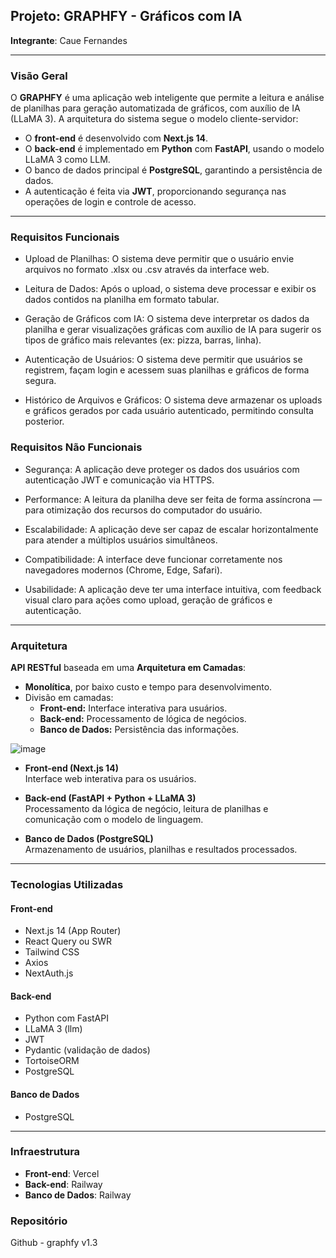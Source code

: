## Projeto: GRAPHFY - Gráficos com IA
**Integrante**: Caue Fernandes

---

### Visão Geral
O **GRAPHFY** é uma aplicação web inteligente que permite a leitura e análise de planilhas para geração automatizada de gráficos, com auxílio de IA (LLaMA 3). A arquitetura do sistema segue o modelo cliente-servidor:

- O **front-end** é desenvolvido com **Next.js 14**.
- O **back-end** é implementado em **Python** com **FastAPI**, usando o modelo LLaMA 3 como LLM.
- O banco de dados principal é **PostgreSQL**, garantindo a persistência de dados.
- A autenticação é feita via **JWT**, proporcionando segurança nas operações de login e controle de acesso.

---

### Requisitos Funcionais

- Upload de Planilhas: O sistema deve permitir que o usuário envie arquivos no formato .xlsx ou .csv através da interface web.

- Leitura de Dados: Após o upload, o sistema deve processar e exibir os dados contidos na planilha em formato tabular.

- Geração de Gráficos com IA: O sistema deve interpretar os dados da planilha e gerar visualizações gráficas com auxílio de IA para sugerir os tipos de gráfico mais relevantes (ex: pizza, barras, linha).

- Autenticação de Usuários: O sistema deve permitir que usuários se registrem, façam login e acessem suas planilhas e gráficos de forma segura.

- Histórico de Arquivos e Gráficos: O sistema deve armazenar os uploads e gráficos gerados por cada usuário autenticado, permitindo consulta posterior.

### Requisitos Não Funcionais
- Segurança: A aplicação deve proteger os dados dos usuários com autenticação JWT e comunicação via HTTPS.

- Performance: A leitura da planilha deve ser feita de forma assíncrona — para otimização dos recursos do computador do usuário.

- Escalabilidade: A aplicação deve ser capaz de escalar horizontalmente para atender a múltiplos usuários simultâneos.

- Compatibilidade: A interface deve funcionar corretamente nos navegadores modernos (Chrome, Edge, Safari).

- Usabilidade: A aplicação deve ter uma interface intuitiva, com feedback visual claro para ações como upload, geração de gráficos e autenticação.
---

### Arquitetura
**API RESTful** baseada em uma **Arquitetura em Camadas**:

- **Monolítica**, por baixo custo e tempo para desenvolvimento.
- Divisão em camadas:
  - **Front-end:** Interface interativa para usuários.
  - **Back-end:** Processamento de lógica de negócios.
  - **Banco de Dados:** Persistência das informações.

![image](https://github.com/user-attachments/assets/ea1bc5d0-935e-421a-86e9-3a4034f7ce4a)



- **Front-end (Next.js 14)**  
  Interface web interativa para os usuários.

- **Back-end (FastAPI + Python + LLaMA 3)**  
  Processamento da lógica de negócio, leitura de planilhas e comunicação com o modelo de linguagem.

- **Banco de Dados (PostgreSQL)**  
  Armazenamento de usuários, planilhas e resultados processados.

---

### Tecnologias Utilizadas

#### Front-end
- Next.js 14 (App Router)
- React Query ou SWR
- Tailwind CSS
- Axios
- NextAuth.js

#### Back-end
- Python com FastAPI
- LLaMA 3 (llm)
- JWT
- Pydantic (validação de dados)
- TortoiseORM
- PostgreSQL

#### Banco de Dados
- PostgreSQL

---

### Infraestrutura
- **Front-end**: Vercel
- **Back-end**: Railway
- **Banco de Dados**: Railway

### Repositório

  Github - graphfy v1.3

